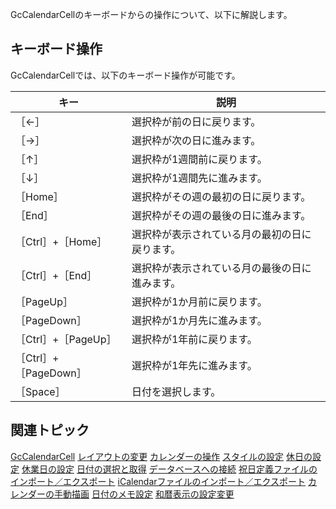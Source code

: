 GcCalendarCellのキーボードからの操作について、以下に解説します。

## キーボード操作

GcCalendarCellでは、以下のキーボード操作が可能です。

| キー | 説明 |
| --- | --- |
| ［←］ | 選択枠が前の日に戻ります。 |
| ［→］ | 選択枠が次の日に進みます。 |
| ［↑］ | 選択枠が1週間前に戻ります。 |
| ［↓］ | 選択枠が1週間先に進みます。 |
| ［Home］ | 選択枠がその週の最初の日に戻ります。 |
| ［End］ | 選択枠がその週の最後の日に進みます。 |
| ［Ctrl］+［Home］ | 選択枠が表示されている月の最初の日に戻ります。 |
| ［Ctrl］+［End］ | 選択枠が表示されている月の最後の日に進みます。 |
| ［PageUp］ | 選択枠が1か月前に戻ります。 |
| ［PageDown］ | 選択枠が1か月先に進みます。 |
| ［Ctrl］+［PageUp］ | 選択枠が1年前に戻ります。 |
| ［Ctrl］+［PageDown］ | 選択枠が1年先に進みます。 |
| ［Space］ | 日付を選択します。 |

## 関連トピック

[GcCalendarCell](gcdocsite__documentlink?toc-item-id=5c66b65d-4c55-4789-8a07-8e32216ca253)
[レイアウトの変更](gcdocsite__documentlink?toc-item-id=ec9a15e1-311b-4a1c-972d-2b1eabd65071)
[カレンダーの操作](gcdocsite__documentlink?toc-item-id=36f73f20-19a2-4571-9dcb-591e1ee1e837)
[スタイルの設定](gcdocsite__documentlink?toc-item-id=6a94c6aa-81e3-41bc-a45a-09aff2ba497d)
[休日の設定](gcdocsite__documentlink?toc-item-id=9f75582f-079b-4e5a-a0c8-8daf097f923f)
[休業日の設定](gcdocsite__documentlink?toc-item-id=93fe3668-cc67-4b54-b42a-6515be44c158)
[日付の選択と取得](gcdocsite__documentlink?toc-item-id=aec3550b-c240-4c73-ad30-2553bc0a2507)
[データベースへの接続](gcdocsite__documentlink?toc-item-id=af4ba527-0df7-42a3-b1f5-037ed5794607)
[祝日定義ファイルのインポート／エクスポート](gcdocsite__documentlink?toc-item-id=17ac25c3-6e23-4b97-9e71-6f357056feae)
[iCalendarファイルのインポート／エクスポート](gcdocsite__documentlink?toc-item-id=5fb8054d-bcf8-40e9-834c-3de9507cb4d5)
[カレンダーの手動描画](gcdocsite__documentlink?toc-item-id=0a830c95-ffd4-47ae-8ac3-20385e029647)
[日付のメモ設定](gcdocsite__documentlink?toc-item-id=bcc64849-d39e-43d1-9a4b-ed57c6e6e911)
[和暦表示の設定変更](gcdocsite__documentlink?toc-item-id=ac39bee9-c89e-479f-9bfd-d16997abb999)